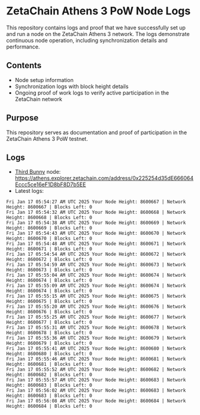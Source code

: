 # ZetaChain Athens 3 PoW Node Logs
This repository contains logs and proof that we have successfully set up and run a node on the ZetaChain Athens 3 network. The logs demonstrate continuous node operation, including synchronization details and performance.

## Contents
- Node setup information
- Synchronization logs with block height details
- Ongoing proof of work logs to verify active participation in the ZetaChain network

## Purpose
This repository serves as documentation and proof of participation in the ZetaChain Athens 3 PoW testnet.

## Logs

- [Third Bunny](https://thirdbunny.xyz/) node: https://athens.explorer.zetachain.com/address/0x225254d35dE666064Eccc5ce16eF1D8bF8D7b5EE
- Latest logs:
```
Fri Jan 17 05:54:27 AM UTC 2025 Your Node Height: 8600667 | Network Height: 8600667 | Blocks Left: 0
Fri Jan 17 05:54:32 AM UTC 2025 Your Node Height: 8600668 | Network Height: 8600668 | Blocks Left: 0
Fri Jan 17 05:54:38 AM UTC 2025 Your Node Height: 8600669 | Network Height: 8600669 | Blocks Left: 0
Fri Jan 17 05:54:43 AM UTC 2025 Your Node Height: 8600670 | Network Height: 8600670 | Blocks Left: 0
Fri Jan 17 05:54:48 AM UTC 2025 Your Node Height: 8600671 | Network Height: 8600671 | Blocks Left: 0
Fri Jan 17 05:54:54 AM UTC 2025 Your Node Height: 8600672 | Network Height: 8600672 | Blocks Left: 0
Fri Jan 17 05:54:59 AM UTC 2025 Your Node Height: 8600673 | Network Height: 8600673 | Blocks Left: 0
Fri Jan 17 05:55:04 AM UTC 2025 Your Node Height: 8600674 | Network Height: 8600674 | Blocks Left: 0
Fri Jan 17 05:55:09 AM UTC 2025 Your Node Height: 8600674 | Network Height: 8600674 | Blocks Left: 0
Fri Jan 17 05:55:15 AM UTC 2025 Your Node Height: 8600675 | Network Height: 8600675 | Blocks Left: 0
Fri Jan 17 05:55:20 AM UTC 2025 Your Node Height: 8600676 | Network Height: 8600676 | Blocks Left: 0
Fri Jan 17 05:55:25 AM UTC 2025 Your Node Height: 8600677 | Network Height: 8600677 | Blocks Left: 0
Fri Jan 17 05:55:31 AM UTC 2025 Your Node Height: 8600678 | Network Height: 8600678 | Blocks Left: 0
Fri Jan 17 05:55:36 AM UTC 2025 Your Node Height: 8600679 | Network Height: 8600679 | Blocks Left: 0
Fri Jan 17 05:55:41 AM UTC 2025 Your Node Height: 8600680 | Network Height: 8600680 | Blocks Left: 0
Fri Jan 17 05:55:46 AM UTC 2025 Your Node Height: 8600681 | Network Height: 8600681 | Blocks Left: 0
Fri Jan 17 05:55:52 AM UTC 2025 Your Node Height: 8600682 | Network Height: 8600682 | Blocks Left: 0
Fri Jan 17 05:55:57 AM UTC 2025 Your Node Height: 8600683 | Network Height: 8600683 | Blocks Left: 0
Fri Jan 17 05:56:02 AM UTC 2025 Your Node Height: 8600683 | Network Height: 8600683 | Blocks Left: 0
Fri Jan 17 05:56:08 AM UTC 2025 Your Node Height: 8600684 | Network Height: 8600684 | Blocks Left: 0
```

